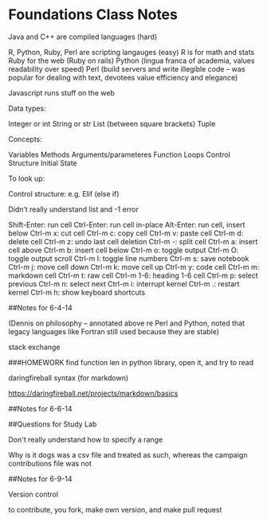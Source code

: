 # Foundations Class Notes

Java and C++ are compiled languages (hard)R, Python, Ruby, Perl are scripting langauges (easy)R is for math and statsRuby for the web (Ruby on rails)Python (lingua franca of academia, values readability over speed)Perl (build servers and write illegible code – was popular for dealing with text, devotees value efficiency and elegance)Javascript runs stuff on the webData types:Integer  or intString or strList (between square brackets)TupleConcepts:VariablesMethodsArguments/parameteresFunctionLoopsControl StructureInitial StateTo look up:Control structure: e.g.Elif (else if)Didn’t really understand list and -1 errorShift-Enter: run cellCtrl-Enter: run cell in-placeAlt-Enter: run cell, insert belowCtrl-m x: cut cellCtrl-m c: copy cellCtrl-m v: paste cellCtrl-m d: delete cellCtrl-m z: undo last cell deletionCtrl-m -: split cellCtrl-m a: insert cell aboveCtrl-m b: insert cell belowCtrl-m o: toggle outputCtrl-m O: toggle output scrollCtrl-m l: toggle line numbersCtrl-m s: save notebookCtrl-m j: move cell downCtrl-m k: move cell upCtrl-m y: code cellCtrl-m m: markdown cellCtrl-m t: raw cellCtrl-m 1-6: heading 1-6 cellCtrl-m p: select previousCtrl-m n: select nextCtrl-m i: interrupt kernelCtrl-m .: restart kernelCtrl-m h: show keyboard shortcuts##Notes for 6-4-14(Dennis on philosophy – annotated above re Perl and Python, noted that legacy languages like Fortran still used because they are stable)stack exchange###HOMEWORKfind function len in python library, open it, and try to readdaringfireball syntax (for markdown)https://daringfireball.net/projects/markdown/basics
##Notes for 6-6-14
##Questions for Study Lab
Don't really understand how to specify a range

Why is it dogs was a csv file and treated as such, whereas the campaign contributions file was not

##Notes for 6-9-14

Version control

to contribute, you fork, make own version, and make pull request